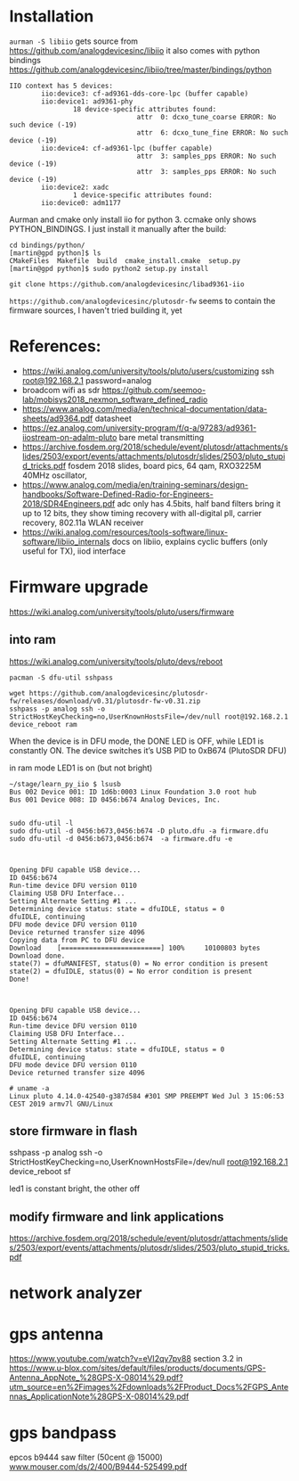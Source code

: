 # Installation

`aurman -S libiio` gets source from https://github.com/analogdevicesinc/libiio it also comes with python bindings https://github.com/analogdevicesinc/libiio/tree/master/bindings/python

```[martin@gpd learn_py_iio]$ iio_info -n 192.168.2.1 | grep device
IIO context has 5 devices:
        iio:device3: cf-ad9361-dds-core-lpc (buffer capable)
        iio:device1: ad9361-phy
                18 device-specific attributes found:
                                attr  0: dcxo_tune_coarse ERROR: No such device (-19)
                                attr  6: dcxo_tune_fine ERROR: No such device (-19)
        iio:device4: cf-ad9361-lpc (buffer capable)
                                attr  3: samples_pps ERROR: No such device (-19)
                                attr  3: samples_pps ERROR: No such device (-19)
        iio:device2: xadc
                1 device-specific attributes found:
        iio:device0: adm1177
```
Aurman and cmake only install iio for python 3. ccmake only shows PYTHON_BINDINGS. I just install it manually after the build:
```
cd bindings/python/
[martin@gpd python]$ ls
CMakeFiles  Makefile  build  cmake_install.cmake  setup.py
[martin@gpd python]$ sudo python2 setup.py install
```


`git clone https://github.com/analogdevicesinc/libad9361-iio`


`https://github.com/analogdevicesinc/plutosdr-fw` seems to contain the firmware sources, I haven't tried building it, yet


# References:

* https://wiki.analog.com/university/tools/pluto/users/customizing ssh root@192.168.2.1  password=analog
* broadcom wifi as sdr https://github.com/seemoo-lab/mobisys2018_nexmon_software_defined_radio
* https://www.analog.com/media/en/technical-documentation/data-sheets/ad9364.pdf datasheet
* https://ez.analog.com/university-program/f/q-a/97283/ad9361-iiostream-on-adalm-pluto bare metal transmitting
* https://archive.fosdem.org/2018/schedule/event/plutosdr/attachments/slides/2503/export/events/attachments/plutosdr/slides/2503/pluto_stupid_tricks.pdf fosdem 2018 slides, board pics, 64 qam, RXO3225M 40MHz oscillator,
* https://www.analog.com/media/en/training-seminars/design-handbooks/Software-Defined-Radio-for-Engineers-2018/SDR4Engineers.pdf adc only has 4.5bits, half band filters bring it up to 12 bits, they show timing recovery with all-digital pll, carrier recovery, 802.11a WLAN receiver
* https://wiki.analog.com/resources/tools-software/linux-software/libiio_internals docs on libiio, explains cyclic buffers (only useful for TX), iiod interface

# Firmware upgrade

https://wiki.analog.com/university/tools/pluto/users/firmware

## into ram

https://wiki.analog.com/university/tools/pluto/devs/reboot

```
pacman -S dfu-util sshpass

wget https://github.com/analogdevicesinc/plutosdr-fw/releases/download/v0.31/plutosdr-fw-v0.31.zip
sshpass -p analog ssh -o StrictHostKeyChecking=no,UserKnownHostsFile=/dev/null root@192.168.2.1
device_reboot ram
```

When the device is in DFU mode, the DONE LED is OFF, while LED1 is constantly ON. The device switches it’s USB PID to 0xB674 (PlutoSDR DFU)

in ram mode LED1 is on (but not bright)

```
~/stage/learn_py_iio $ lsusb
Bus 002 Device 001: ID 1d6b:0003 Linux Foundation 3.0 root hub
Bus 001 Device 008: ID 0456:b674 Analog Devices, Inc.


sudo dfu-util -l
sudo dfu-util -d 0456:b673,0456:b674 -D pluto.dfu -a firmware.dfu
sudo dfu-util -d 0456:b673,0456:b674  -a firmware.dfu -e



Opening DFU capable USB device...
ID 0456:b674
Run-time device DFU version 0110
Claiming USB DFU Interface...
Setting Alternate Setting #1 ...
Determining device status: state = dfuIDLE, status = 0
dfuIDLE, continuing
DFU mode device DFU version 0110
Device returned transfer size 4096
Copying data from PC to DFU device
Download	[=========================] 100%     10100803 bytes
Download done.
state(7) = dfuMANIFEST, status(0) = No error condition is present
state(2) = dfuIDLE, status(0) = No error condition is present
Done!



Opening DFU capable USB device...
ID 0456:b674
Run-time device DFU version 0110
Claiming USB DFU Interface...
Setting Alternate Setting #1 ...
Determining device status: state = dfuIDLE, status = 0
dfuIDLE, continuing
DFU mode device DFU version 0110
Device returned transfer size 4096

# uname -a
Linux pluto 4.14.0-42540-g387d584 #301 SMP PREEMPT Wed Jul 3 15:06:53 CEST 2019 armv7l GNU/Linux
```

## store firmware in flash

sshpass -p analog ssh -o StrictHostKeyChecking=no,UserKnownHostsFile=/dev/null root@192.168.2.1 device_reboot sf

led1 is constant bright, the other off


## modify firmware and link applications

https://archive.fosdem.org/2018/schedule/event/plutosdr/attachments/slides/2503/export/events/attachments/plutosdr/slides/2503/pluto_stupid_tricks.pdf


# network analyzer

# gps antenna

https://www.youtube.com/watch?v=eVI2qv7pv88
section 3.2 in https://www.u-blox.com/sites/default/files/products/documents/GPS-Antenna_AppNote_%28GPS-X-08014%29.pdf?utm_source=en%2Fimages%2Fdownloads%2FProduct_Docs%2FGPS_Antennas_ApplicationNote%28GPS-X-08014%29.pdf      

# gps bandpass

epcos b9444 saw filter (50cent @ 15000) www.mouser.com/ds/2/400/B9444-525499.pdf